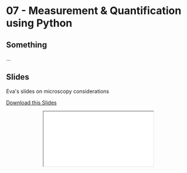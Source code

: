 # <strong>07</strong> - <i class="fa-solid fa-chart-simple"></i> Measurement & Quantification using Python

## Something

...

## Slides

Eva's slides on microscopy considerations

<a
    class="custom-button custom-download-button" href="../../pdfs/07_measurement_and_quantification/templates.pdf" download> <i class="fas fa-download"></i> Download this Slides
</a>

<div align="center">
  <iframe class="custom-pdf-frame" src="../../pdfs/07_measurement_and_quantification/templates.pdf"> </iframe>
</div>
